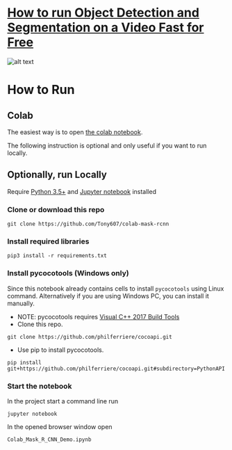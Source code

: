 # [How to run Object Detection and Segmentation on a Video Fast for Free](https://www.dlology.com/blog/how-to-run-object-detection-and-segmentation-on-video-fast-for-free/)

![alt text](https://gitcdn.xyz/cdn/Tony607/blog_statics/23cd63466316e14d91998bf6aeb47f8d660f4378/images/colab/out-clip.gif  "Video Demo")
# How to Run
## Colab
The easiest way is to open  [the colab notebook](https://drive.google.com/file/d/11yXcMidH2rmnvy5GxFAr0M_0mABr1M_-/view?usp=sharing).

The following instruction is optional and only useful if you want to run locally.

## Optionally, run Locally

Require [Python 3.5+](https://www.python.org/ftp/python/3.6.4/python-3.6.4.exe) and [Jupyter notebook](https://jupyter.readthedocs.io/en/latest/install.html) installed
### Clone or download this repo
```
git clone https://github.com/Tony607/colab-mask-rcnn
```
### Install required libraries
`pip3 install -r requirements.txt`

### Install pycocotools (Windows only)
Since this notebook already contains cells to install `pycocotools`  using Linux command. Alternatively if you are using Windows PC, you can install it manually.
*   NOTE: pycocotools requires [Visual C++ 2017 Build Tools](http://landinghub.visualstudio.com/visual-cpp-build-tools)
*   Clone this repo.
```
git clone https://github.com/philferriere/cocoapi.git
```
*   Use pip to install pycocotools.
```
pip install git+https://github.com/philferriere/cocoapi.git#subdirectory=PythonAPI
```

### Start the notebook
In the project start a command line run
```
jupyter notebook
```
In the opened browser window open
```
Colab_Mask_R_CNN_Demo.ipynb
```

